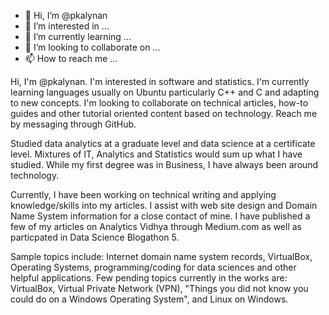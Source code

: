 - 👋 Hi, I’m @pkalynan
- 👀 I’m interested in ...
- 🌱 I’m currently learning ...
- 💞️ I’m looking to collaborate on ...
- 📫 How to reach me ...

<!---
pkalynan/pkalynan is a ✨ special ✨ repository because its `README.md` (this file) appears on your GitHub profile.
You can click the Preview link to take a look at your changes.
--->

Hi, I'm @pkalynan. I'm interested in software and statistics. I'm currently learning languages usually on Ubuntu particularly C++ and C and adapting to new concepts. I'm looking to collaborate on technical articles, how-to guides and other tutorial oriented content based on technology.
Reach me by messaging through GitHub.

Studied data analytics at a graduate level and data science at a certificate level. Mixtures of IT, Analytics and Statistics would sum up what I have studied. While my first degree was in Business, I have always been around technology.

Currently, I have been working on technical writing and applying knowledge/skills into my articles. I assist with web site design and Domain Name System information for a close contact of mine. I have published a few of my articles on Analytics Vidhya through Medium.com as well as particpated in Data Science Blogathon 5.

Sample topics include: Internet domain name system records, VirtualBox, Operating Systems, programming/coding for data sciences and other helpful applications.
Few pending topics currently in the works are: VirtualBox, Virtual Private Network (VPN), "Things you did not know you could do on a Windows Operating System", and Linux on Windows.
